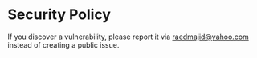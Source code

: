 # Security Policy

If you discover a vulnerability, please report it via raedmajid@yahoo.com instead of creating a public issue.

